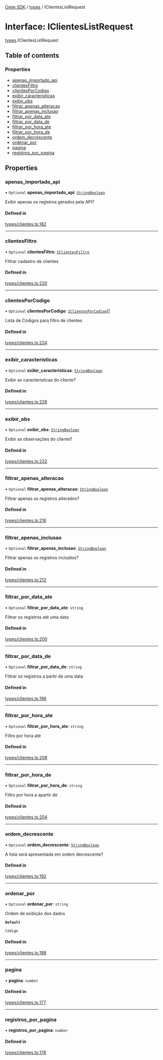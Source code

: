 [Omie SDK](../README.md) / [types](../modules/types.md) / IClientesListRequest

# Interface: IClientesListRequest

[types](../modules/types.md).IClientesListRequest

## Table of contents

### Properties

- [apenas\_importado\_api](types.IClientesListRequest.md#apenas_importado_api)
- [clientesFiltro](types.IClientesListRequest.md#clientesfiltro)
- [clientesPorCodigo](types.IClientesListRequest.md#clientesporcodigo)
- [exibir\_caracteristicas](types.IClientesListRequest.md#exibir_caracteristicas)
- [exibir\_obs](types.IClientesListRequest.md#exibir_obs)
- [filtrar\_apenas\_alteracao](types.IClientesListRequest.md#filtrar_apenas_alteracao)
- [filtrar\_apenas\_inclusao](types.IClientesListRequest.md#filtrar_apenas_inclusao)
- [filtrar\_por\_data\_ate](types.IClientesListRequest.md#filtrar_por_data_ate)
- [filtrar\_por\_data\_de](types.IClientesListRequest.md#filtrar_por_data_de)
- [filtrar\_por\_hora\_ate](types.IClientesListRequest.md#filtrar_por_hora_ate)
- [filtrar\_por\_hora\_de](types.IClientesListRequest.md#filtrar_por_hora_de)
- [ordem\_decrescente](types.IClientesListRequest.md#ordem_decrescente)
- [ordenar\_por](types.IClientesListRequest.md#ordenar_por)
- [pagina](types.IClientesListRequest.md#pagina)
- [registros\_por\_pagina](types.IClientesListRequest.md#registros_por_pagina)

## Properties

### apenas\_importado\_api

• `Optional` **apenas\_importado\_api**: [`StringBoolean`](../modules/types.md#stringboolean)

Exibir apenas os registros gerados pela API?

#### Defined in

[types/clientes.ts:182](https://github.com/lucas-bogos/omie-sdk/blob/96c014c/src/types/clientes.ts#L182)

___

### clientesFiltro

• `Optional` **clientesFiltro**: [`IClientesFiltro`](types.IClientesFiltro.md)

Filtrar cadastro de clientes

#### Defined in

[types/clientes.ts:220](https://github.com/lucas-bogos/omie-sdk/blob/96c014c/src/types/clientes.ts#L220)

___

### clientesPorCodigo

• `Optional` **clientesPorCodigo**: [`IClientesPorCodigo`](types.IClientesPorCodigo.md)[]

Lista de Códigos para filtro de clientes

#### Defined in

[types/clientes.ts:224](https://github.com/lucas-bogos/omie-sdk/blob/96c014c/src/types/clientes.ts#L224)

___

### exibir\_caracteristicas

• `Optional` **exibir\_caracteristicas**: [`StringBoolean`](../modules/types.md#stringboolean)

Exibir as caracteristicas do cliente?

#### Defined in

[types/clientes.ts:228](https://github.com/lucas-bogos/omie-sdk/blob/96c014c/src/types/clientes.ts#L228)

___

### exibir\_obs

• `Optional` **exibir\_obs**: [`StringBoolean`](../modules/types.md#stringboolean)

Exibir as observações do cliente?

#### Defined in

[types/clientes.ts:232](https://github.com/lucas-bogos/omie-sdk/blob/96c014c/src/types/clientes.ts#L232)

___

### filtrar\_apenas\_alteracao

• `Optional` **filtrar\_apenas\_alteracao**: [`StringBoolean`](../modules/types.md#stringboolean)

Filtrar apenas os registros alterados?

#### Defined in

[types/clientes.ts:216](https://github.com/lucas-bogos/omie-sdk/blob/96c014c/src/types/clientes.ts#L216)

___

### filtrar\_apenas\_inclusao

• `Optional` **filtrar\_apenas\_inclusao**: [`StringBoolean`](../modules/types.md#stringboolean)

Filtrar apenas os registros incluídos?

#### Defined in

[types/clientes.ts:212](https://github.com/lucas-bogos/omie-sdk/blob/96c014c/src/types/clientes.ts#L212)

___

### filtrar\_por\_data\_ate

• `Optional` **filtrar\_por\_data\_ate**: `string`

Filtrar os registros até uma data

#### Defined in

[types/clientes.ts:200](https://github.com/lucas-bogos/omie-sdk/blob/96c014c/src/types/clientes.ts#L200)

___

### filtrar\_por\_data\_de

• `Optional` **filtrar\_por\_data\_de**: `string`

Filtrar os registros a partir de uma data

#### Defined in

[types/clientes.ts:196](https://github.com/lucas-bogos/omie-sdk/blob/96c014c/src/types/clientes.ts#L196)

___

### filtrar\_por\_hora\_ate

• `Optional` **filtrar\_por\_hora\_ate**: `string`

Filtro por hora até

#### Defined in

[types/clientes.ts:208](https://github.com/lucas-bogos/omie-sdk/blob/96c014c/src/types/clientes.ts#L208)

___

### filtrar\_por\_hora\_de

• `Optional` **filtrar\_por\_hora\_de**: `string`

Filtro por hora a apartir de

#### Defined in

[types/clientes.ts:204](https://github.com/lucas-bogos/omie-sdk/blob/96c014c/src/types/clientes.ts#L204)

___

### ordem\_decrescente

• `Optional` **ordem\_decrescente**: [`StringBoolean`](../modules/types.md#stringboolean)

A lista será apresentada em ordem decrescente?

#### Defined in

[types/clientes.ts:192](https://github.com/lucas-bogos/omie-sdk/blob/96c014c/src/types/clientes.ts#L192)

___

### ordenar\_por

• `Optional` **ordenar\_por**: `string`

Ordem de exibição dos dados

**`Default`**

`Código`

#### Defined in

[types/clientes.ts:188](https://github.com/lucas-bogos/omie-sdk/blob/96c014c/src/types/clientes.ts#L188)

___

### pagina

• **pagina**: `number`

#### Defined in

[types/clientes.ts:177](https://github.com/lucas-bogos/omie-sdk/blob/96c014c/src/types/clientes.ts#L177)

___

### registros\_por\_pagina

• **registros\_por\_pagina**: `number`

#### Defined in

[types/clientes.ts:178](https://github.com/lucas-bogos/omie-sdk/blob/96c014c/src/types/clientes.ts#L178)
